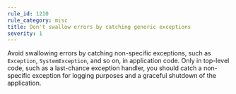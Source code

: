 ```yaml
---
rule_id: 1210
rule_category: misc
title: Don't swallow errors by catching generic exceptions
severity: 1
---
```

Avoid swallowing errors by catching non-specific exceptions, such as `Exception`, `SystemException`, and so on, in application code. Only in top-level code, such as a last-chance exception handler, you should catch a non-specific exception for logging purposes and a graceful shutdown of the application.
